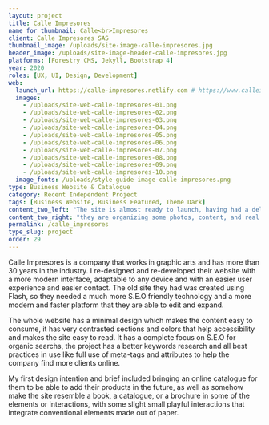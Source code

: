```yaml
---
layout: project
title: Calle Impresores
name_for_thumbnail: Calle<br>Impresores
client: Calle Impresores SAS
thumbnail_image: /uploads/site-image-calle-impresores.jpg
header_image: /uploads/site-image-header-calle-impresores.jpg
platforms: [Forestry CMS, Jekyll, Bootstrap 4]
year: 2020
roles: [UX, UI, Design, Development]
web:
  launch_url: https://calle-impresores.netlify.com # https://www.calleimpresores.com
  images:
    - /uploads/site-web-calle-impresores-01.png
    - /uploads/site-web-calle-impresores-02.png
    - /uploads/site-web-calle-impresores-03.png
    - /uploads/site-web-calle-impresores-04.png
    - /uploads/site-web-calle-impresores-05.png
    - /uploads/site-web-calle-impresores-06.png
    - /uploads/site-web-calle-impresores-07.png
    - /uploads/site-web-calle-impresores-08.png
    - /uploads/site-web-calle-impresores-09.png
    - /uploads/site-web-calle-impresores-10.png
  image_fonts: /uploads/style-guide-image-calle-impresores.png
type: Business Website & Catalogue
category: Recent Independent Project
tags: [Business Website, Business Featured, Theme Dark]
content_two_left: "The site is almost ready to launch, having had a delay as some of the client's team members where outside the city of Bogotá during covid's quarantine time. I already delivered the site and back-end to them,"
content_two_right: "they are organizing some photos, content, and real catalogue material to later set the site live in their current domain: https://www.calleimpresores.com/."
permalink: /calle_impresores
type_slug: project
order: 29
---
```


Calle Impresores is a company that works in graphic arts and has more than 30 years in the industry. I re-designed and re-developed their website with a more modern interface, adaptable to any device and with an easier user experience and easier contact. The old site they had was created using Flash, so they needed a much more S.E.O friendly technology and a more modern and faster platform that they are able to edit and expand.

The whole website has a minimal design which makes the content easy to consume, it has very contrasted sections and colors that help accessibility and makes the site easy to read. It has a complete focus on S.E.O for organic searchs, the project has a better keywords research and all best practices in use like full use of meta-tags and attributes to help the company find more clients online.

My first design intention and brief included bringing an online catalogue for them to be able to add their products in the future, as well as somehow make the site resemble a book, a catalogue, or a brochure in some of the elements or interactions, with some slight small playful interactions that integrate conventional elements made out of paper.

<!--This is a concept project I started in 2015 which I'll be getting into again in September, 2019. I will be creating a new more modern design following some of the UI I had already created and polishing the concept, as well as maintaining the classic brand look established since 1987 but making it shine in a modern website.-->